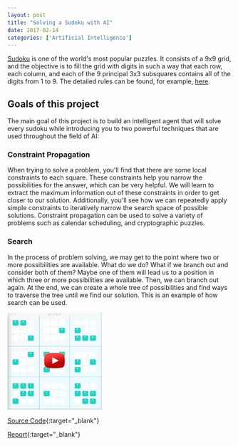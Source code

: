 ```yaml
---
layout: post
title: "Solving a Sudoku with AI"
date: 2017-02-14
categories: ['Artificial Intelligence']
---
```


[Sudoku](https://en.wikipedia.org/wiki/Sudoku) is one of the world's most popular puzzles. It consists of a 9x9 grid, and the objective is to fill the grid with digits in such a way that each row, each column, and each of the 9 principal 3x3 subsquares contains all of the digits from 1 to 9. The detailed rules can be found, for example, [here](http://www.conceptispuzzles.com/?uri=puzzle/sudoku/rules).

## Goals of this project

The main goal of this project is to build an intelligent agent that will solve every sudoku while introducing you to two powerful techniques that are used throughout the field of AI:

### Constraint Propagation 

When trying to solve a problem, you'll find that there are some local constraints to each square. These constraints help you narrow the possibilities for the answer, which can be very helpful. We will learn to extract the maximum information out of these constraints in order to get closer to our solution. Additionally, you'll see how we can repeatedly apply simple constraints to iteratively narrow the search space of possible solutions. Constraint propagation can be used to solve a variety of problems such as calendar scheduling, and cryptographic puzzles.

### Search 

In the process of problem solving, we may get to the point where two or more possibilities are available. What do we do? What if we branch out and consider both of them? Maybe one of them will lead us to a position in which three or more possibilities are available. Then, we can branch out again. At the end, we can create a whole tree of possibilities and find ways to traverse the tree until we find our solution. This is an example of how search can be used.

[![](/img/sudoku.png)](https://youtu.be/ETiHDwsZ9yQ) 


[Source Code](https://github.com/srikanthpagadala/udacity/tree/master/Artificial%20Intelligence%20Nanodegree/Solving%20a%20Sudoku%20with%20AI){:target="_blank"}

[Report](https://github.com/srikanthpagadala/udacity/blob/master/Artificial%20Intelligence%20Nanodegree/Solving%20a%20Sudoku%20with%20AI/report.html){:target="_blank"}
